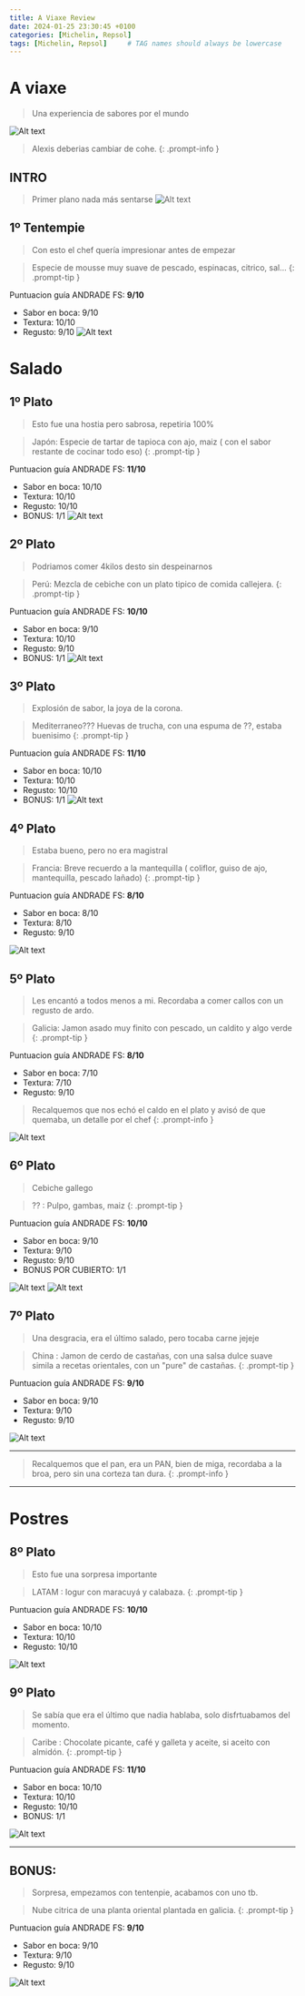 ```yaml
---
title: A Viaxe Review
date: 2024-01-25 23:30:45 +0100
categories: [Michelin, Repsol]
tags: [Michelin, Repsol]     # TAG names should always be lowercase
---
```


# A viaxe

> Una experiencia de sabores por el mundo

![Alt text](../assets/img/aviaxe/image-1.png)

> Alexis deberias cambiar de cohe.
{: .prompt-info }

## INTRO

> Primer plano nada más sentarse
![Alt text](../assets/img/aviaxe/image-2.png)

## 1º Tentempie

> Con esto el chef quería impresionar antes de empezar

> Especie de mousse muy suave de pescado, espinacas, citrico, sal...
{: .prompt-tip }

Puntuacion guía ANDRADE FS: **9/10**
- Sabor en boca: 9/10
- Textura: 10/10 
- Regusto: 9/10
![Alt text](../assets/img/aviaxe/image-3.png)


# Salado

## 1º Plato

> Esto fue una hostia pero sabrosa, repetiria 100%

> Japón: Especie de tartar de tapioca con ajo, maiz ( con el sabor restante de cocinar todo eso)
{: .prompt-tip }

Puntuacion guía ANDRADE FS: **11/10**
- Sabor en boca: 10/10
- Textura: 10/10 
- Regusto: 10/10
- BONUS: 1/1
![Alt text](../assets/img/aviaxe/image-4.png)


## 2º Plato

> Podriamos comer 4kilos desto sin despeinarnos

> Perú: Mezcla de cebiche con un plato tipico de comida callejera.
{: .prompt-tip }

Puntuacion guía ANDRADE FS: **10/10**
- Sabor en boca: 9/10
- Textura: 10/10 
- Regusto: 9/10
- BONUS: 1/1
![Alt text](../assets/img/aviaxe/image-5.png)

## 3º Plato

> Explosión de sabor, la joya de la corona.

> Mediterraneo???  Huevas de trucha, con una espuma de ??, estaba buenisimo
{: .prompt-tip }

Puntuacion guía ANDRADE FS: **11/10**
- Sabor en boca: 10/10
- Textura: 10/10 
- Regusto: 10/10
- BONUS: 1/1
![Alt text](../assets/img/aviaxe/image-6.png)

## 4º Plato

> Estaba bueno, pero no era magistral

> Francia: Breve recuerdo a la mantequilla ( coliflor, guiso de ajo, mantequilla, pescado lañado)
{: .prompt-tip }

Puntuacion guía ANDRADE FS: **8/10**
- Sabor en boca: 8/10
- Textura: 8/10 
- Regusto: 9/10


![Alt text](../assets/img/aviaxe/image-7.png)

## 5º Plato

> Les encantó a todos menos a mi. Recordaba a comer callos con un regusto de ardo.

> Galicia: Jamon asado muy finito con pescado, un caldito y algo verde
{: .prompt-tip }

Puntuacion guía ANDRADE FS: **8/10**
- Sabor en boca: 7/10
- Textura: 7/10 
- Regusto: 9/10
  
> Recalquemos que nos echó el caldo en el plato y avisó de que quemaba, un detalle por el chef
{: .prompt-info }


![Alt text](../assets/img/aviaxe/image-8.png)

## 6º Plato

> Cebiche gallego

> ?? : Pulpo, gambas, maiz 
{: .prompt-tip }

Puntuacion guía ANDRADE FS: **10/10**
- Sabor en boca: 9/10
- Textura: 9/10 
- Regusto: 9/10
- BONUS POR CUBIERTO: 1/1

![Alt text](../assets/img/aviaxe/image-9.png)
![Alt text](../assets/img/aviaxe/image-10.png)

## 7º Plato

> Una desgracia, era el último salado, pero tocaba carne jejeje

> China : Jamon de cerdo de castañas, con una salsa dulce suave simila a recetas orientales, con un "pure" de castañas.
{: .prompt-tip }

Puntuacion guía ANDRADE FS: **9/10**
- Sabor en boca: 9/10
- Textura: 9/10 
- Regusto: 9/10

![Alt text](../assets/img/aviaxe/image-11.png)

---

> Recalquemos que el pan, era un PAN, bien de miga, recordaba a la broa, pero sin una corteza tan dura.
{: .prompt-info }

----

# Postres

## 8º Plato

> Esto fue una sorpresa importante

> LATAM : Iogur con maracuyá y calabaza.
{: .prompt-tip }

Puntuacion guía ANDRADE FS: **10/10**
- Sabor en boca: 10/10
- Textura: 10/10 
- Regusto: 10/10

![Alt text](../assets/img/aviaxe/image-12.png)


## 9º Plato

> Se sabía que era el último que nadia hablaba, solo disfrtuabamos del momento.

> Caribe : Chocolate picante, café  y galleta y aceite, si aceito con almidón.
{: .prompt-tip }

Puntuacion guía ANDRADE FS: **11/10**
- Sabor en boca: 10/10
- Textura: 10/10 
- Regusto: 10/10
- BONUS: 1/1

![Alt text](../assets/img/aviaxe/image-13.png)

---

## BONUS:

> Sorpresa, empezamos con tentenpie, acabamos con uno tb.

> Nube citrica de una planta oriental plantada en galicia.
{: .prompt-tip }

Puntuacion guía ANDRADE FS: **9/10**
- Sabor en boca: 9/10
- Textura: 9/10 
- Regusto: 9/10

![Alt text](../assets/img/aviaxe/image-14.png)
